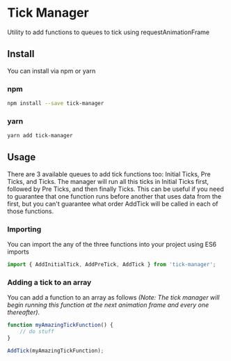 # Tick Manager
Utility to add functions to queues to tick using requestAnimationFrame

## Install
You can install via npm or yarn

### npm
```bash
npm install --save tick-manager
```

### yarn
```bash
yarn add tick-manager
```

## Usage
There are 3 available queues to add tick functions too: Initial Ticks, Pre Ticks, and Ticks. The manager will run all this ticks in Initial Ticks first, followed by Pre Ticks, and then finally Ticks. This can be useful if you need to guarantee that one function runs before another that uses data from the first, but you can't guarantee what order AddTick will be called in each of those functions.

### Importing
You can import the any of the three functions into your project using ES6 imports
```javascript
import { AddInitialTick, AddPreTick, AddTick } from 'tick-manager';
```
### Adding a tick to an array
You can add a function to an array as follows _(Note: The tick manager will begin running this function at the next animation frame and every one thereafter)_.
```javascript
function myAmazingTickFunction() {
    // do stuff
}

AddTick(myAmazingTickFunction);
```
